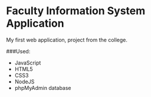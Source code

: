 # Faculty Information System Application

My first web application, project from the college.

###Used:
- JavaScript
- HTML5
- CSS3
- NodeJS
- phpMyAdmin database
